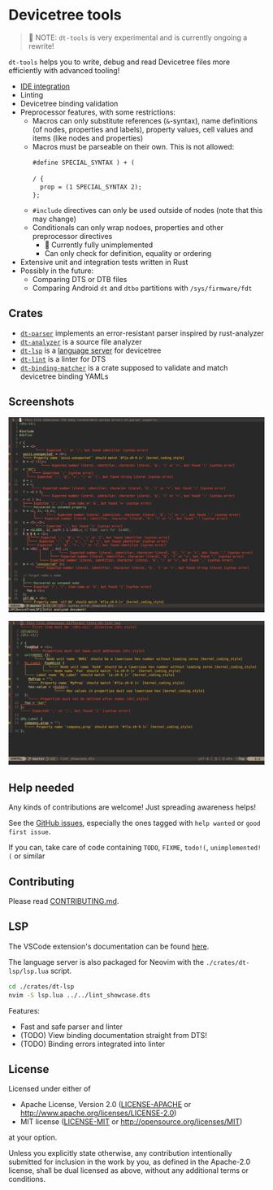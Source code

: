 # Devicetree tools

> 🚧 NOTE: `dt-tools` is very experimental and is currently ongoing a rewrite!

`dt-tools` helps you to write, debug and read Devicetree files more efficiently with advanced tooling!

* [IDE integration](#lsp)
* Linting
* Devicetree binding validation
* Preprocessor features, with some restrictions:
  + Macros can only substitute references (`&`-syntax), name definitions (of nodes, properties and labels), property values, cell values and items (like nodes and properties)
  + Macros must be parseable on their own. This is not allowed:
    ```dts
    #define SPECIAL_SYNTAX ) + (

    / {
      prop = (1 SPECIAL_SYNTAX 2);
    };
    ```
  + `#include` directives can only be used outside of nodes (note that this may change)
  + Conditionals can only wrap nodoes, properties and other preprocessor directives
    - 🚧 Currently fully unimplemented
    - Can only check for definition, equality or ordering
* Extensive unit and integration tests written in Rust
* Possibly in the future:
  + Comparing DTS or DTB files
  + Comparing Android `dt` and `dtbo` partitions with `/sys/firmware/fdt`

## Crates

* [`dt-parser`](crates/dt-parser) implements an error-resistant parser inspired by rust-analyzer
* [`dt-analyzer`](crates/dt-analyzer) is a source file analyzer
* [`dt-lsp`](crates/dt-lsp) is a [language server](https://code.visualstudio.com/api/language-extensions/language-server-extension-guide#why-language-server) for devicetree
* [`dt-lint`](crates/dt-lint) is a linter for DTS
* [`dt-binding-matcher`](crates/dt-binding-matcher) is a crate supposed to validate and match devicetree binding YAMLs

## Screenshots

![Syntax error resiliency showcase in Neovim](screenshots/syntax_error_showcase.dts.png)

![Lint showcase in Neovim](screenshots/lint_showcase.dts.png)

## Help needed

Any kinds of contributions are welcome! Just spreading awareness helps!

See the [GitHub issues](https://github.com/axelkar/dt-tools/issues), especially the ones tagged with `help wanted` or `good first issue`.

If you can, take care of code containing `TODO`, `FIXME`, `todo!(`, `unimplemented!(` or similar

## Contributing

Please read [CONTRIBUTING.md](CONTRIBUTING.md).

## LSP

The VSCode extension's documentation can be found [here](vscode/README.md).

The language server is also packaged for Neovim with the `./crates/dt-lsp/lsp.lua` script.

```sh
cd ./crates/dt-lsp
nvim -S lsp.lua ../../lint_showcase.dts
```

Features:

* Fast and safe parser and linter
* (TODO) View binding documentation straight from DTS!
* (TODO) Binding errors integrated into linter

## License

Licensed under either of

 * Apache License, Version 2.0
   ([LICENSE-APACHE](LICENSE-APACHE) or <http://www.apache.org/licenses/LICENSE-2.0>)
 * MIT license
   ([LICENSE-MIT](LICENSE-MIT) or <http://opensource.org/licenses/MIT>)

at your option.

Unless you explicitly state otherwise, any contribution intentionally submitted
for inclusion in the work by you, as defined in the Apache-2.0 license, shall be
dual licensed as above, without any additional terms or conditions.
